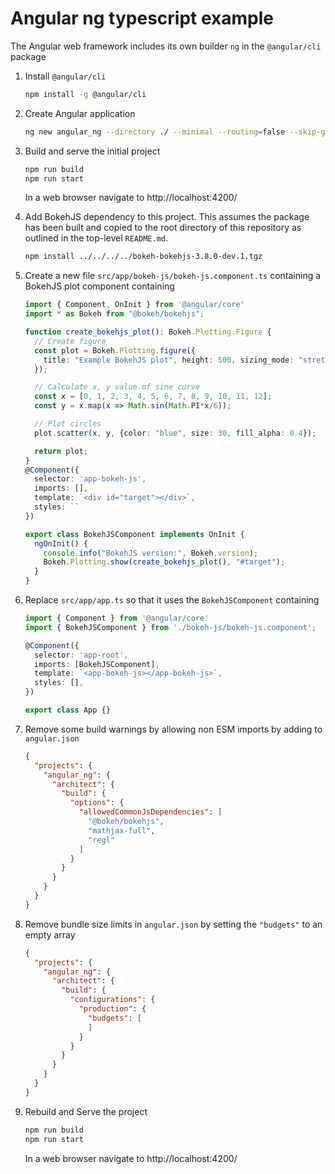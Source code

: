 # Angular ng typescript example

The Angular web framework includes its own builder `ng` in the `@angular/cli` package

1. Install `@angular/cli`

    ```bash
    npm install -g @angular/cli
    ```

2. Create Angular application

    ```bash
    ng new angular_ng --directory ./ --minimal --routing=false --skip-git --ssr=false --style=css --zoneless=false
    ```

3. Build and serve the initial project

    ```bash
    npm run build
    npm run start
    ```

    In a web browser navigate to http://localhost:4200/

4. Add BokehJS dependency to this project. This assumes the package has been built and copied to the root directory of this repository as outlined in the top-level `README.md`.

    ```bash
    npm install ../../../../bokeh-bokehjs-3.8.0-dev.1.tgz
    ```

5. Create a new file `src/app/bokeh-js/bokeh-js.component.ts` containing a BokehJS plot component containing

    ```ts
    import { Component, OnInit } from '@angular/core'
    import * as Bokeh from "@bokeh/bokehjs";

    function create_bokehjs_plot(): Bokeh.Plotting.Figure {
      // Create figure
      const plot = Bokeh.Plotting.figure({
        title: "Example BokehJS plot", height: 500, sizing_mode: "stretch_width"
      });

      // Calculate x, y value of sine curve
      const x = [0, 1, 2, 3, 4, 5, 6, 7, 8, 9, 10, 11, 12];
      const y = x.map(x => Math.sin(Math.PI*x/6));

      // Plot circles
      plot.scatter(x, y, {color: "blue", size: 30, fill_alpha: 0.4});

      return plot;
    }
    @Component({
      selector: 'app-bokeh-js',
      imports: [],
      template: `<div id="target"></div>`,
      styles: ``
    })

    export class BokehJSComponent implements OnInit {
      ngOnInit() {
        console.info("BokehJS version:", Bokeh.version);
        Bokeh.Plotting.show(create_bokehjs_plot(), "#target");
      }
    }
    ```

6. Replace `src/app/app.ts` so that it uses the `BokehJSComponent` containing

    ```ts
    import { Component } from '@angular/core'
    import { BokehJSComponent } from './bokeh-js/bokeh-js.component';

    @Component({
      selector: 'app-root',
      imports: [BokehJSComponent],
      template: `<app-bokeh-js></app-bokeh-js>`,
      styles: [],
    })

    export class App {}
    ```

7. Remove some build warnings by allowing non ESM imports by adding to `angular.json`

    ```.json
    {
      "projects": {
        "angular_ng": {
          "architect": {
            "build": {
              "options": {
                "allowedCommonJsDependencies": [
                  "@bokeh/bokehjs",
                  "mathjax-full",
                  "regl"
                ]
              }
            }
          }
        }
      }
    }
    ```

8. Remove bundle size limits in `angular.json` by setting the `"budgets"` to an empty array

    ```.json
    {
      "projects": {
        "angular_ng": {
          "architect": {
            "build": {
              "configurations": {
                "production": {
                  "budgets": [
                  ]
                }
              }
            }
          }
        }
      }
    }
    ```

9. Rebuild and Serve the project

    ```bash
    npm run build
    npm run start
    ```

    In a web browser navigate to http://localhost:4200/
